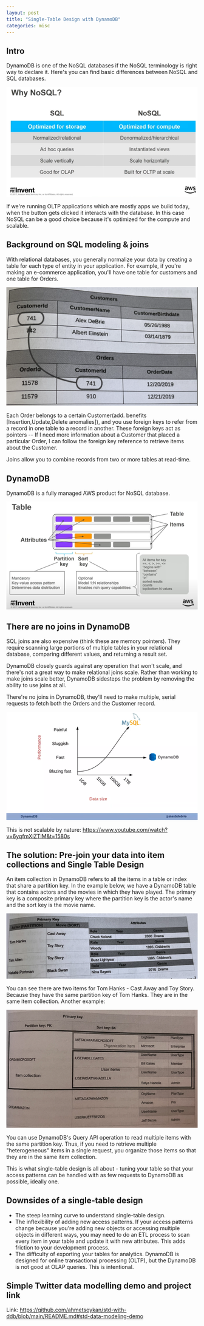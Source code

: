 ```yaml
---
layout: post
title: "Single-Table Design with DynamoDB"
categories: misc
---
```


## Intro

DynamoDB is one of the NoSQL databases if the NoSQL terminology is right way to declare it. Here's you can find basic differences between NoSQL and SQL databases.

![Differences](/assets/01/001-diff.png)

If we're running OLTP applications which are mostly apps we build today, when the button gets clicked it interacts with the database. In this case NoSQL can be a good choice because it's optimized for the compute and scalable.

## Background on SQL modeling & joins

With relational databases, you generally normalize your data by creating a table for each type of entity in your application. For example, if you're making an e-commerce application, you'll have one table for customers and one table for Orders.

![Joins](/assets/01/001.1-joins.png)

Each Order belongs to a certain Customer(add. benefits [Insertion,Update,Delete anomalies]), and you use foreign keys to refer from a record in one table to a record in another. These foreign keys act as pointers -- If I need more information about a Customer that placed a particular Order, I can follow the foreign key reference to retrieve items about the Customer.

Joins allow you to combine records from two or more tables at read-time.

## DynamoDB

DynamoDB is a fully managed AWS product for NoSQL database.

![DDB](/assets/01/002-dynamodb.png)


## There are no joins in DynamoDB

SQL joins are also expensive (think these are memory pointers). They require scanning large portions of multiple tables in your relational database, comparing different values, and returning a result set.

DynamoDB closely guards against any operation that won't scale, and there's not a great way to make relational joins scale. Rather than working to make joins scale better, DynamoDB sidesteps the problem by removing the ability to use joins at all.

There're no joins in DynamoDB, they'll need to make multiple, serial requests to fetch both the Orders and the Customer record.

![Performance](/assets/01/003-performance.png)

This is not scalable by nature: https://www.youtube.com/watch?v=6yqfmXiZTlM&t=1580s

## The solution: Pre-join your data into item collections and Single Table Design

An item collection in DynamoDB refers to all the items in a table or index that share a partition key. In the example below, we have a DynamoDB table that contains actors and the movies in which they have played. The primary key is a composite primary key where the partition key is the actor's name and the sort key is the movie name.

![Item Collection](/assets/01/004.1-itemcolls.png)

You can see there are two items for Tom Hanks - Cast Away and Toy Story. Because they have the same partition key of Tom Hanks. They are in the same item collection. Another example:

![Item Collection](/assets/01/004.2-itemcolls.png)

You can use DynamoDB's Query API operation to read multiple items with the same partition key. Thus, if you need to retrieve multiple "heterogeneous" items in a single request, you organize those items so that they are in the same item collection. 

This is what single-table design is all about - tuning your table so that your access patterns can be handled with as few requests to DynamoDB as possible, ideally one. 

## Downsides of a single-table design

- The steep learning curve to understand single-table design.
- The inflexibility of adding new access patterns. If your access patterns change because you're adding new objects or accessing multiple objects in different ways, you may need to do an ETL process to scan every item in your table and update it with new attributes. This adds friction to your development process.
- The difficulty of exporting your tables for analytics. DynamoDB is designed for online transactional processing (OLTP), but the DynamoDB is not good at OLAP queries. This is intentional.


## Simple Twitter data modelling demo and project link

Link: https://github.com/ahmetsoykan/std-with-ddb/blob/main/README.md#std-data-modeling-demo
